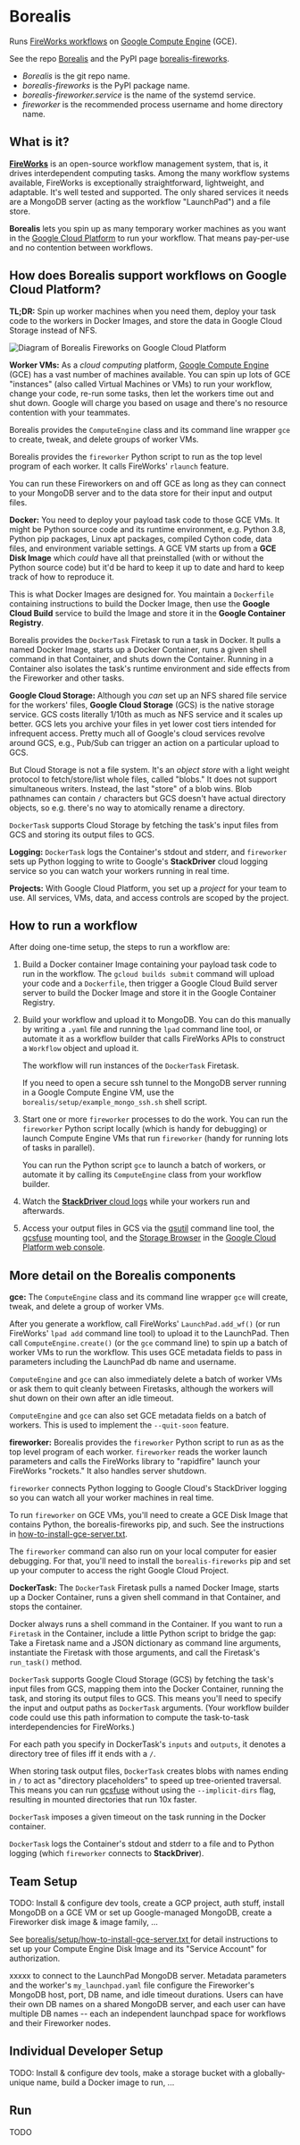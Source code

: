 # Borealis

Runs [FireWorks workflows](https://materialsproject.github.io/fireworks/) on
[Google Compute Engine](https://cloud.google.com/compute/) (GCE).

See the repo [Borealis](https://github.com/CovertLab/borealis) and the
PyPI page [borealis-fireworks](https://pypi.org/project/borealis-fireworks/).

* _Borealis_ is the git repo name.
* _borealis-fireworks_ is the PyPI package name.
* _borealis-fireworker.service_ is the name of the systemd service.
* _fireworker_ is the recommended process username and home directory name.


## What is it?

**[FireWorks](https://materialsproject.github.io/fireworks/)** is an open-source
workflow management system, that is, it drives interdependent computing tasks.
Among the many workflow systems available,
FireWorks is exceptionally straightforward, lightweight, and
adaptable. It's well tested and supported. The only shared services it needs are
a MongoDB server (acting as the workflow "LaunchPad") and a file store.

**Borealis** lets you spin up as many temporary worker machines as you want in
the [Google Cloud Platform](https://cloud.google.com/docs/) to run your
workflow. That means pay-per-use and no contention between workflows.


## How does Borealis support workflows on Google Cloud Platform?

**TL;DR:** Spin up worker machines when you need them, deploy your task code to
the workers in Docker Images, and store the data in Google Cloud Storage instead
of NFS.

![Diagram of Borealis Fireworks on Google Cloud Platform](docs/Borealis-Fireworks-on-Google-Cloud.png)


**Worker VMs:** As a _cloud computing_ platform, [Google Compute
Engine](https://cloud.google.com/compute/) (GCE) has a vast number of machines
available. You can spin up lots of GCE "instances" (also called Virtual Machines
or VMs) to run your workflow, change your code, re-run some tasks, then let the
workers time out and shut down. Google will charge you based on usage and
there's no resource contention with your teammates.

Borealis provides the `ComputeEngine` class and its command line wrapper `gce`
to create, tweak, and delete groups of worker VMs.

Borealis provides the `fireworker` Python script to run as the top level program
of each worker. It calls FireWorks' `rlaunch` feature.

You can run these Fireworkers on and off GCE as long as they can connect to
your MongoDB server and to the data store for their input and output files.


**Docker:** You need to deploy your payload task code to those GCE VMs. It
might be Python source code and its runtime environment, e.g. Python 3.8,
Python pip packages, Linux apt packages, compiled
Cython code, data files, and environment variable settings. A GCE VM starts up
from a **GCE Disk Image** which _could_ have all that preinstalled (with or
without the Python source code) but it'd be hard to keep it up to date and
hard to keep track of how to reproduce it.

This is what Docker Images are designed for. You maintain a `Dockerfile` containing
instructions to build the Docker Image, then use the **Google Cloud Build**
service to build the Image and store it in the **Google Container Registry**.

Borealis provides the `DockerTask` Firetask to run a task in Docker. It
pulls a named Docker Image, starts up a Docker Container, runs a given shell
command in that Container, and shuts down the Container. Running in a Container
also isolates the task's runtime environment and side effects from the
Fireworker and other tasks.



**Google Cloud Storage:** Although you _can_ set up an NFS shared file service
for the workers' files, **Google Cloud Storage** (GCS) is the native storage
service. GCS costs literally 1/10th as much as NFS service and it scales up
better. GCS lets you archive your files in yet lower cost tiers intended for
infrequent access. Pretty much all of Google's cloud services revolve around GCS,
e.g., Pub/Sub can trigger an action on a particular upload to GCS.

But Cloud Storage is not a file system. It's an _object store_ with a light
weight protocol to fetch/store/list whole files, called "blobs." It does not
support simultaneous writers. Instead, the last "store" of a blob wins. Blob
pathnames can contain `/` characters but GCS doesn't have actual directory objects,
so e.g. there's no way to atomically rename a directory.

`DockerTask` supports Cloud Storage by fetching the task's input files from GCS
and storing its output files to GCS.


**Logging:** `DockerTask` logs the Container's stdout and stderr, and
`fireworker` sets up Python logging to write to Google's
**StackDriver** cloud logging service so you can watch your workers running
in real time.


**Projects:** With Google Cloud Platform, you set up a _project_ for your team
to use. All services, VMs, data, and access controls are scoped by the project.


## How to run a workflow

After doing one-time setup, the steps to run a workflow are:

1. Build a Docker container Image containing your payload task code to run in
the workflow. The `gcloud builds submit` command will upload your code and a
`Dockerfile`, then trigger a Google Cloud Build server server to build the
Docker Image and store it in the Google Container Registry.

1. Build your workflow and upload it to MongoDB.
You can do this manually by writing a `.yaml` file and running the `lpad`
command line tool, or automate it as a workflow builder that calls FireWorks
APIs to construct a `Workflow` object and upload it.

   The workflow will run instances of the `DockerTask` Firetask.
   
   If you need to open a secure ssh tunnel to the MongoDB server running in
a Google Compute Engine VM, use the `borealis/setup/example_mongo_ssh.sh`
shell script.

1. Start one or more `fireworker` processes to do the work.
You can run the `fireworker` Python script locally (which is handy for
debugging) or launch Compute Engine VMs that run `fireworker` (handy for
running lots of tasks in parallel).

   You can run the Python script `gce` to launch a batch of workers, or
automate it by calling its `ComputeEngine` class from your workflow builder.

1. Watch the
[**StackDriver** cloud logs](https://console.cloud.google.com/logs/query)
while your workers run and afterwards.

1. Access your output files in GCS via the
[gsutil](https://cloud.google.com/storage/docs/gsutil) command line tool, the
[gcsfuse](https://github.com/GoogleCloudPlatform/gcsfuse) mounting tool, and the
[Storage Browser](https://console.cloud.google.com/storage/browser) in the
[Google Cloud Platform web console](https://console.cloud.google.com/home/dashboard).


## More detail on the Borealis components

**gce:**
The `ComputeEngine` class and its command line wrapper `gce` will
create, tweak, and delete a group of worker VMs.

After you generate a workflow, call FireWorks' `LaunchPad.add_wf()`
(or run FireWorks' `lpad add` command line tool) to upload it to the
LaunchPad. Then call `ComputeEngine.create()` (or the `gce` command line)
to spin up a batch of worker VMs to run the workflow.
This uses GCE metadata fields to pass in parameters including the
LaunchPad db name and username.

`ComputeEngine` and `gce` can also immediately delete a batch of worker
VMs or ask them to quit cleanly between Firetasks, although the workers will
shut down on their own after an idle timeout.

`ComputeEngine` and `gce` can also set GCE metadata fields on a batch of
workers. This is used to implement the `--quit-soon` feature.


**fireworker:**
Borealis provides the `fireworker` Python script to run as as the top level
program of each worker.
`fireworker` reads the worker launch parameters and calls the FireWorks library
to "rapidfire" launch your FireWorks "rockets." It also handles server shutdown.

`fireworker` connects Python logging to Google Cloud's
StackDriver logging so you can watch all your worker machines in real time.

To run `fireworker` on GCE VMs, you'll need to create a GCE Disk Image that
contains Python, the borealis-fireworks pip, and such. See the instructions in
[how-to-install-gce-server.txt](borealis/setup/how-to-install-gce-server.txt).

The `fireworker` command can also run on your local computer for easier
debugging. For that, you'll need to install the `borealis-fireworks` pip and set
up your computer to access the right Google Cloud Project.


**DockerTask:**
The `DockerTask` Firetask pulls a named Docker Image, starts up a Docker
Container, runs a given shell command in that Container, and stops the container.

Docker always runs a shell command in the Container. If you want to run a
`Firetask` in the Container, include a little Python script to bridge the gap:
Take a Firetask name and a JSON dictionary as command line arguments,
instantiate the Firetask with those arguments, and call the Firetask's
`run_task()` method.

`DockerTask` supports Google Cloud Storage (GCS) by fetching the task's input
files from GCS, mapping them into the Docker Container, running the task, and
storing its output files to GCS. This means you'll need to specify the input
and output paths as `DockerTask` arguments.
(Your workflow builder code could use this path information to compute the
task-to-task interdependencies for FireWorks.)

For each path you specify in DockerTask's `inputs` and `outputs`,
it denotes a directory tree of files iff it ends with a `/`.

When storing task output files, `DockerTask` creates blobs with names ending in
`/` to act as "directory placeholders" to speed up tree-oriented traversal.
This means you can run
[gcsfuse](https://github.com/GoogleCloudPlatform/gcsfuse) without using the
`--implicit-dirs` flag, resulting in mounted directories that run 10x faster.

`DockerTask` imposes a given timeout on the task running in the Docker
container.

`DockerTask` logs the Container's stdout and stderr to a file and to Python
logging (which `fireworker` connects to **StackDriver**).


## Team Setup

TODO:
Install & configure dev tools,
create a GCP project,
auth stuff,
install MongoDB on a GCE VM or set up Google-managed MongoDB,
create a Fireworker disk image & image family,
...

See [borealis/setup/how-to-install-gce-server.txt
](borealis/setup/how-to-install-gce-server.txt) for detail instructions to set
up your Compute Engine Disk Image and its "Service Account" for authorization.

xxxxx to connect to the LaunchPad MongoDB server. Metadata parameters and the
worker's `my_launchpad.yaml` file configure the Fireworker's
MongoDB host, port, DB name, and idle timeout durations. Users can have their own DB names on a shared
MongoDB server, and each user can have multiple DB names -- each an independent
launchpad space for workflows and their Fireworker nodes.


## Individual Developer Setup

TODO:
Install & configure dev tools,
make a storage bucket with a globally-unique name,
build a Docker image to run,
...


## Run

TODO
